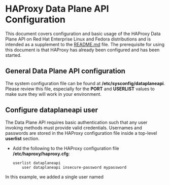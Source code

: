 # HAProxy Data Plane API Configuration
This document covers configuration and basic usage of the HAProxy Data Plane API on Red Hat Enterprise Linux and Fedora distributions and is intended as a supplement to the [README.md](README.md) file.  The prerequisite for using this document is that HAProxy has already been configured and has been started.

## General Data Plane API configuration
The system configuration file can be found at **/etc/sysconfig/dataplaneapi**.  Please review this file, especially for the **PORT** and **USERLIST** values to make sure they will work in your environment.

## Configure dataplaneapi user
The Data Plane API requires basic authentication such that any user invoking methods must provide valid credentials.
Usernames and passwords are stored in the HAProxy configuration file inside a top-level **userlist** section.

 - Add the following to the HAProxy configuration file
   **/etc/haproxy/haproxy.cfg**:

       userlist dataplaneapi
           user dataplaneapi insecure-password mypassword
In this example, we added a single user named
<!--stackedit_data:
eyJoaXN0b3J5IjpbMTQwOTQ3ODM2MSwxNTkyNDQ1OTA2LDI1OT
E4MjE2MCwxODAzODA3ODU2XX0=
-->